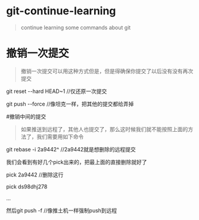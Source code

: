 # git-continue-learning
> continue learning some commands about git

# 撤销一次提交
> 撤销一次提交可以用这种方式但是，但是得确保你提交了以后没有没有再次提交

  git reset --hard HEAD~1 //仅还原一次提交

  git push --force //像坦克一样，把其他的提交都给弄掉



#撤销中间的提交
> 如果推送到远程了，其他人也提交了，那么这时候我们就不能按照上面的方法了，我们需要用如下命令

  git rebase -i 2a9442^ //2a9442就是想删除的远程提交

  我们会看到有好几个pick出来的，把最上面的直接删除就好了

  pick 2a9442 //删除这行

  pick ds98dhj278

  ...

  然后git push -f //像推土机一样强制push到远程


